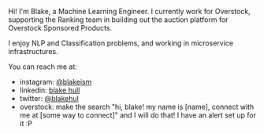 Hi! I'm Blake, a Machine Learning Engineer.
I currently work for Overstock, supporting the Ranking team in building out the auction platform for Overstock Sponsored Products.

I enjoy NLP and Classification problems, and working in microservice infrastructures. 

You can reach me at: 
  - instagram: [@blakeism](https://www.instagram.com/blakeism)
  - linkedin: [blake hull](https://www.linkedin.com/in/blake-hull)
  - twitter: [@blakehul](https://www.twitter.com/blakehull)
  - overstock: make the search "hi, blake! my name is [name], connect with me at [some way to connect]" and I will do that! I have an alert set up for it :P 
